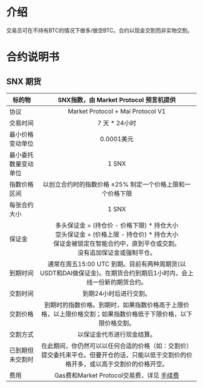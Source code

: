 # 介绍
交易员可在不持有BTC的情况下做多/做空BTC。合约以现金交割而非实物交割。


# 合约说明书

## SNX 期货

| 标的物               | SNX指数，由 Market Protocol 预言机提供         | 
| ---------------------|:----------------------------------------------: |
| 协议                 | Market Protocol + Mai Protocol V1 |
| 交易时间             | 7 天 * 24小时        |  
| 最小价格变动单位     | 0.0001美元 |   
| 最小委托数量变动单位 | 1 SNX |
| 指数价格区间         | 以创立合约时的指数价格 ±25% 制定一个价格上限和一个价格下限       | 
| 每张合约大小         | 1 SNX         |   
| 保证金               | 多头保证金 = (持仓价 - 价格下限) * 持仓大小<br/>空头保证金 = (价格上限 - 持仓价) * 持仓大小<br/>保证金被锁定在智能合约中，直到平仓或交割。<br/>没有追加保证金或强制平仓。     |  
| 到期时间             | 通常在周五15:00 UTC 到期。目前有两种周期货(以USDT和DAI做保证金)。在期货合约到期后1小时内，会上线一份新的期货合约。   |  
| 交割时间             | 到期24小时后进行交割。          |
| 交割价格             | 到期时的指数价格。到期时，如果指数价格高于上限价格，以上限价格交割；如果指数价格低于下限价格，以下限价格交割。            | 
| 交割方式             | 以保证金代币进行现金结算。      |  
| 已到期但未交割时     | 在此期间，你仍然可以以任何合适的价格（如：交割价）提交委托来平仓。但要开仓的话，只能以低于交割价的价格开多，或以高于交割价的价格开空。 |
| 费用                 | Gas费和Market Protocol交易费，详见 [手续费](/en-US/general-information.md#fee) |   


